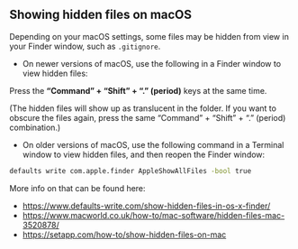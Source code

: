 ## Showing hidden files on macOS

Depending on your macOS settings, some files may be hidden from view in your Finder window, such as ``.gitignore``.

* On newer versions of macOS, use the following in a Finder window to view hidden files:

Press the **“Command” + “Shift” + “.” (period)** keys at the same time.

(The hidden files will show up as translucent in the folder. If you want to obscure the files again, press the same “Command” + “Shift” + “.” (period) combination.)

* On older versions of macOS, use the following command in a Terminal window to view hidden files, and then reopen the Finder window:

```bash
defaults write com.apple.finder AppleShowAllFiles -bool true
```

More info on that can be found here:<ul>
<li><a href="https://www.defaults-write.com/show-hidden-files-in-os-x-finder/">https://www.defaults-write.com/show-hidden-files-in-os-x-finder/</a></li>
<li><a href="https://www.macworld.co.uk/how-to/mac-software/hidden-files-mac-3520878/">https://www.macworld.co.uk/how-to/mac-software/hidden-files-mac-3520878/</a></li>
<li><a href="https://setapp.com/how-to/show-hidden-files-on-mac">https://setapp.com/how-to/show-hidden-files-on-mac</a></li>
</ul>
